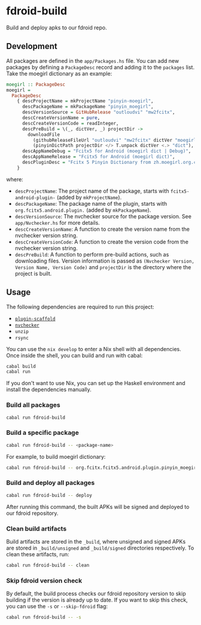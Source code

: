 # fdroid-build

Build and deploy apks to our fdroid repo.

## Development

All packages are defined in the `app/Packages.hs` file. You can add new packages by defining a `PackageDesc` record and adding it to the `packages` list. Take the moegirl dictionary as an example:

```haskell
moegirl :: PackageDesc
moegirl =
  PackageDesc
    { descProjectName = mkProjectName "pinyin-moegirl",
      descPackageName = mkPackageName "pinyin_moegirl",
      descVersionSource = GitHubRelease "outloudvi" "mw2fcitx",
      descCreateVersionName = pure,
      descCreateVersionCode = readInteger,
      descPreBuild = \(_, dictVer, _) projectDir ->
        downloadFile
          (githubReleaseFileUrl "outloudvi" "mw2fcitx" dictVer "moegirl.dict")
          (pinyinDictPath projectDir </> T.unpack dictVer <.> "dict"),
      descAppNameDebug = "Fcitx5 for Android (moegirl dict | Debug)",
      descAppNameRelease = "Fcitx5 for Android (moegirl dict)",
      descPluginDesc = "Fcitx 5 Pinyin Dictionary from zh.moegirl.org.cn"
    }
```

where:

- `descProjectName`: The project name of the package, starts with `fcitx5-android-plugin-` (added by `mkProjectName`).
- `descPackageName`: The package name of the plugin, starts with `org.fcitx5.android.plugin.` (added by `mkPackageName`).
- `descVersionSource`: The nvchecker source for the package version. See `app/Nvchecker.hs` for more details.
- `descCreateVersionName`: A function to create the version name from the nvchecker version string.
- `descCreateVersionCode`: A function to create the version code from the nvchecker version string.
- `descPreBuild`: A function to perform pre-build actions, such as downloading files. Version information is passed as `(Nvchecker Version, Version Name, Version Code)` and `projectDir` is the directory where the project is built.

## Usage

The following dependencies are required to run this project:
- [`plugin-scaffold`](https://github.com/fcitx5-android/plugin-scaffold)
- [`nvchecker`](https://github.com/lilydjwg/nvchecker)
- `unzip`
- `rsync`

You can use the `nix develop` to enter a Nix shell with all dependencies. Once inside the shell, you can build and run with cabal:

```bash
cabal build
cabal run
```

If you don't want to use Nix, you can set up the Haskell environment and install the dependencies manually.

### Build all packages

```bash
cabal run fdroid-build
```

### Build a specific package

```bash
cabal run fdroid-build -- <package-name>
```

For example, to build moegirl dictionary:
```bash
cabal run fdroid-build -- org.fcitx.fcitx5.android.plugin.pinyin_moegirl
```

### Build and deploy all packages

```bash
cabal run fdroid-build -- deploy
```

After running this command, the built APKs will be signed and deployed to our fdroid repository.

### Clean build artifacts

Build artifacts are stored in the `_build`, where unsigned and signed APKs are stored in `_build/unsigned` and `_build/signed` directories respectively. To clean these artifacts, run:

```bash
cabal run fdroid-build -- clean
```

### Skip fdroid version check

By default, the build process checks our fdroid repository version to skip building if the version is already up to date. If you want to skip this check, you can use the `-s` or `--skip-fdroid` flag:

```bash
cabal run fdroid-build -- -s
```
